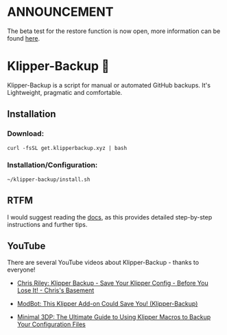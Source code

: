 # ANNOUNCEMENT
The beta test for the restore function is now open, more information can be found [here](https://github.com/Staubgeborener/Klipper-Backup/discussions/143).

# Klipper-Backup 💾
Klipper-Backup is a script for manual or automated GitHub backups. It's Lightweight, pragmatic and comfortable.

## Installation

### Download:
```shell
curl -fsSL get.klipperbackup.xyz | bash
```

### Installation/Configuration:
```shell
~/klipper-backup/install.sh
```

## RTFM
I would suggest reading the [docs](https://klipperbackup.xyz), as this provides detailed step-by-step instructions and further tips.

## YouTube
There are several YouTube videos about Klipper-Backup - thanks to everyone!

* [Chris Riley: Klipper Backup - Save Your Klipper Config - Before You Lose It! - Chris's Basement](https://www.youtube.com/watch?v=RCWWtzrI-e8)

* [ModBot: This Klipper Add-on Could Save You! (Klipper-Backup)](https://www.youtube.com/watch?v=47qV9BE2n_Y)

* [Minimal 3DP: The Ultimate Guide to Using Klipper Macros to Backup Your Configuration Files](https://www.youtube.com/watch?v=J4_dlCtZY48)